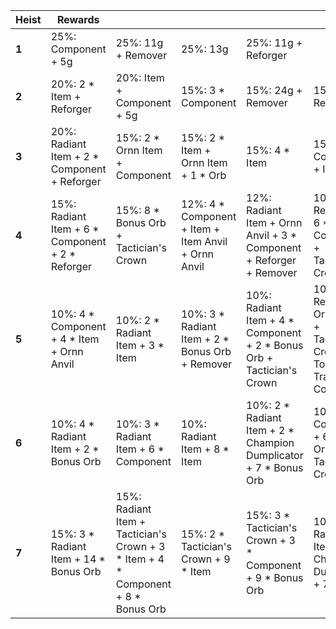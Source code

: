 | ****Heist**** | **Rewards**                                      |                                                                                  |                                                     |                                                                       |                                                                                 |                                                              |                                                         |                                                               |                           |                                            |
| -             | -                                                | -                                                                                | -                                                   | -                                                                     | -                                                                               | -                                                            | -                                                       | -                                                             | -                         | -                                          |
| **1**         | 25%: Component + 5g                              | 25%: 11g + Remover                                                               | 25%: 13g                                            | 25%: 11g + Reforger                                                   |                                                                                 |                                                              |                                                         |                                                               |                           |                                            |
| **2**         | 20%: 2 * Item + Reforger                         | 20%: Item + Component + 5g                                                       | 15%: 3 * Component                                  | 15%: 24g + Remover                                                    | 15%: 26g + Reforger                                                             | 15%: Ornn Item + 1 * Orb                                     |                                                         |                                                               |                           |                                            |
| **3**         | 20%: Radiant Item + 2 * Component + Reforger     | 15%: 2 * Ornn Item + Component                                                   | 15%: 2 * Item + Ornn Item + 1 * Orb                 | 15%: 4 * Item                                                         | 15%: 4 * Component + Item Anvil                                                 | 10%: 4 * Component + Tome of Traits                          | 10%: 50g                                                |                                                               |                           |                                            |
| **4**         | 15%: Radiant Item + 6 * Component + 2 * Reforger | 15%: 8 * Bonus Orb + Tactician's Crown                                           | 12%: 4 * Component + Item + Item Anvil + Ornn Anvil | 12%: Radiant Item + Ornn Anvil + 3 * Component + Reforger + Remover   | 10%: 2 * Remover + 6 * Component + Tactician's Crown                            | 10%: Radiant Item + Ornn Anvil + Tactician's Crown           | 8%: 3 * Item + 2 * Tome of Traits                       | 8%: 8 * Component + 2 * Bonus Orb                             | 5%: 10 * Bonus Orb + 20g  | 5%: 84g                                    |
| **5**         | 10%: 4 * Component + 4 * Item + Ornn Anvil       | 10%: 2 * Radiant Item + 3 * Item                                                 | 10%: 3 * Radiant Item + 2 * Bonus Orb + Remover     | 10%: Radiant Item + 4 * Component + 2 * Bonus Orb + Tactician's Crown | 10%: Reforger + Ornn Anvil + Tactician's Crown + Tome of Traits + 2 * Component | 10%: 4 * Component + 2 * Radiant Item + Champion Dumplicator | 10%: 2 * Tome of Traits + 6 * Component + Item          | 10%: 4 * Item + 54g                                           | 10%: 120g                 | 10%: 6 * Bonus Orb + 2 * Tactician's Crown |
| **6**         | 10%: 4 * Radiant Item + 2 * Bonus Orb            | 10%: 3 * Radiant Item + 6 * Component                                            | 10%: Radiant Item + 8 * Item                        | 10%: 2 * Radiant Item + 2 * Champion Dumplicator + 7 * Bonus Orb      | 10%: 8 * Component + 6 * Bonus Orb + Tactician's Crown                          | 10%: 4 * Item + 2 * Tactician's Crown + Radiant Item         | 10%: 3 * Tome of Traits + 5 * Component + 6 * Bonus Orb | 10%: 2 * Radiant Item + 2 * Tactician's Crown + 3 * Bonus Orb | 10%: 6 * Component + 100g | 10%: 150g                                  |
| **7**         | 15%: 3 * Radiant Item + 14 * Bonus Orb           | 15%: Radiant Item + Tactician's Crown + 3 * Item + 4 * Component + 8 * Bonus Orb | 15%: 2 * Tactician's Crown + 9 * Item               | 15%: 3 * Tactician's Crown + 3 * Component + 9 * Bonus Orb            | 10%: 2 * Radiant Item + 2 * Champion Dumplicator + 76g                          | 10%: 6 * Item + 100g                                         | 10%: 2 * Radiant Item + 2 * Tome of Traits + 76g        | 10%: 200g                                                     |                           |                                            |